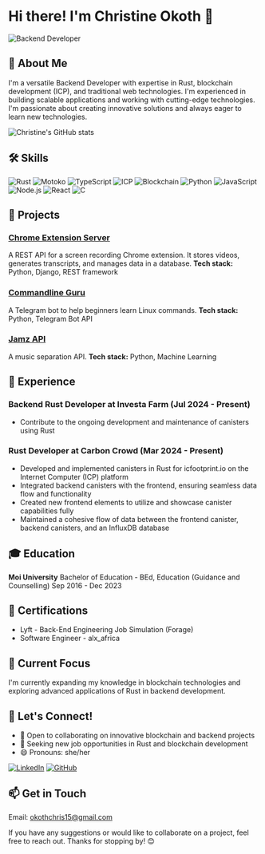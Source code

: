 # Hi there! I'm Christine Okoth 👋

![Backend Developer](https://img.shields.io/badge/-Backend%20Developer-blue)

## 💼 About Me

I'm a versatile Backend Developer with expertise in Rust, blockchain development (ICP), and traditional web technologies. I'm experienced in building scalable applications and working with cutting-edge technologies. I'm passionate about creating innovative solutions and always eager to learn new technologies.

![Christine's GitHub stats](https://github-readme-stats.vercel.app/api?username=chriss1525&show_icons=true&theme=radical)

## 🛠 Skills

![Rust](https://img.shields.io/badge/-Rust-000000?style=flat-square&logo=Rust&logoColor=white)
![Motoko](https://img.shields.io/badge/-Motoko-222222?style=flat-square&logo=dfinity&logoColor=white)
![TypeScript](https://img.shields.io/badge/-TypeScript-3178C6?style=flat-square&logo=TypeScript&logoColor=white)
![ICP](https://img.shields.io/badge/-ICP-FFA500?style=flat-square&logo=dfinity&logoColor=white)
![Blockchain](https://img.shields.io/badge/-Blockchain-121D33?style=flat-square&logo=blockchain.com&logoColor=white)
![Python](https://img.shields.io/badge/-Python-3776AB?style=flat-square&logo=Python&logoColor=white)
![JavaScript](https://img.shields.io/badge/-JavaScript-F7DF1E?style=flat-square&logo=JavaScript&logoColor=black)
![Node.js](https://img.shields.io/badge/-Node.js-339933?style=flat-square&logo=Node.js&logoColor=white)
![React](https://img.shields.io/badge/-React-61DAFB?style=flat-square&logo=react&logoColor=black)
![C](https://img.shields.io/badge/-C-A8B9CC?style=flat-square&logo=C&logoColor=white)

## 🚀 Projects

### [Chrome Extension Server](https://github.com/chriss1525/chrome-extension-server)

A REST API for a screen recording Chrome extension. It stores videos, generates transcripts, and manages data in a database.
**Tech stack:** Python, Django, REST framework

### [Commandline Guru](https://github.com/chriss1525/Commandline_Guru)

A Telegram bot to help beginners learn Linux commands.
**Tech stack:** Python, Telegram Bot API

### [Jamz API](https://github.com/chriss1525/JamZ)

A music separation API.
**Tech stack:** Python, Machine Learning

## 💼 Experience

### **Backend Rust Developer** at Investa Farm (Jul 2024 - Present)

- Contribute to the ongoing development and maintenance of canisters using Rust

### **Rust Developer** at Carbon Crowd (Mar 2024 - Present)

- Developed and implemented canisters in Rust for icfootprint.io on the Internet Computer (ICP) platform
- Integrated backend canisters with the frontend, ensuring seamless data flow and functionality
- Created new frontend elements to utilize and showcase canister capabilities fully
- Maintained a cohesive flow of data between the frontend canister, backend canisters, and an InfluxDB database

## 🎓 Education

**Moi University**
Bachelor of Education - BEd, Education (Guidance and Counselling)
Sep 2016 - Dec 2023

## 🏅 Certifications

- Lyft - Back-End Engineering Job Simulation (Forage)
- Software Engineer - alx_africa

## 🌱 Current Focus

I'm currently expanding my knowledge in blockchain technologies and exploring advanced applications of Rust in backend development.

## 🤝 Let's Connect!

- 👯 Open to collaborating on innovative blockchain and backend projects
- 🔭 Seeking new job opportunities in Rust and blockchain development
- 😄 Pronouns: she/her

[![LinkedIn](https://img.shields.io/badge/-LinkedIn-0077B5?style=flat-square&logo=LinkedIn&logoColor=white)](https://www.linkedin.com/in/christine-okoth)
[![GitHub](https://img.shields.io/badge/-GitHub-181717?style=flat-square&logo=GitHub&logoColor=white)](https://github.com/chriss1525)

## 📫 Get in Touch

Email: okothchris15@gmail.com

If you have any suggestions or would like to collaborate on a project, feel free to reach out. Thanks for stopping by! 😊
